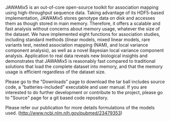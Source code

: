 JAWAMix5 is an out-of-core open-source toolkit for association mapping using high-throughput sequence data. Taking advantage of its HDF5-based implementation, JAWAMix5 stores genotype data on disk and accesses them as though stored in main memory. Therefore, it offers a scalable and fast analysis without concerns about memory usage, whatever the size of the dataset. We have implemented eight functions for association studies, including standard methods (linear models, mixed linear models, rare variants test, nested association mapping (NAM), and local variance component analysis), as well as a novel Bayesian local variance component analysis. Application to real data reveals new biological insights and demonstrates that JAWAMix5 is reasonably fast compared to traditional solutions that load the complete dataset into memory, and that the memory usage is efficient regardless of the dataset size.

Please go to the "Downloads" page to download the tar ball includes source code, a “batteries-included” executable and user manual. If you are interested to do further development or contribute to the project, please go to "Source" page for a git based code repository.

Please refer our publication for more details formulations of the models used.  (http://www.ncbi.nlm.nih.gov/pubmed/23479353)